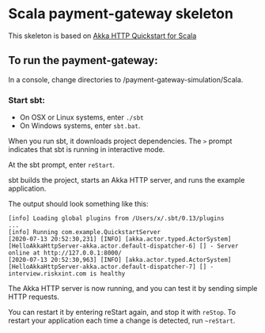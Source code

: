 # Scala payment-gateway skeleton
This skeleton is based on [Akka HTTP Quickstart for Scala](https://developer.lightbend.com/guides/akka-http-quickstart-scala/)
## To run the payment-gateway:

In a console, change directories to /payment-gateway-simulation/Scala.

### Start sbt:

- On OSX or Linux systems, enter `./sbt`
- On Windows systems, enter `sbt.bat`.

When you run sbt, it downloads project dependencies. 
The `>` prompt indicates that sbt is running in interactive mode.

At the sbt prompt, enter `reStart`.

sbt builds the project, starts an Akka HTTP server, and runs the example application.

The output should look something like this:
```
[info] Loading global plugins from /Users/x/.sbt/0.13/plugins
...
[info] Running com.example.QuickstartServer
[2020-07-13 20:52:30,231] [INFO] [akka.actor.typed.ActorSystem] [HelloAkkaHttpServer-akka.actor.default-dispatcher-6] [] - Server online at http://127.0.0.1:8000/
[2020-07-13 20:52:30,963] [INFO] [akka.actor.typed.ActorSystem] [HelloAkkaHttpServer-akka.actor.default-dispatcher-7] [] - interview.riskxint.com is healthy
```
The Akka HTTP server is now running, and you can test it by sending simple HTTP requests.

You can restart it by entering reStart again, and stop it with `reStop`. To restart your application each time a change is detected, run `~reStart`.

